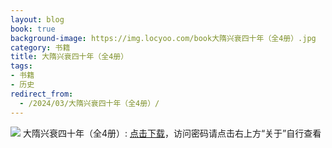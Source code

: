 ```yaml
---
layout: blog
book: true
background-image: https://img.locyoo.com/book大隋兴衰四十年（全4册）.jpg
category: 书籍
title: 大隋兴衰四十年（全4册）
tags:
- 书籍
- 历史
redirect_from:
  - /2024/03/大隋兴衰四十年（全4册）/
---
```

![](https://img.locyoo.com/book大隋兴衰四十年（全4册）.jpg)
大隋兴衰四十年（全4册）: <a name = "ref1" href="https://089m.com/f/50983618-1272781271-73825d?p=3619">点击下载</a>，访问密码请点击右上方“关于”自行查看